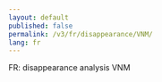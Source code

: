 ```yaml
---
layout: default
published: false
permalink: /v3/fr/disappearance/VNM/
lang: fr
---
```


FR: disappearance analysis VNM
